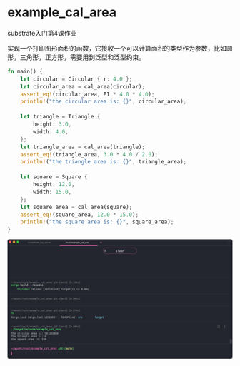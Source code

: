 # example_cal_area

substrate入门第4课作业 

实现一个打印图形面积的函数，它接收一个可以计算面积的类型作为参数，比如圆形，三角形，正方形，需要用到泛型和泛型约束。

```rust
fn main() {
    let circular = Circular { r: 4.0 };
    let circular_area = cal_area(circular);
    assert_eq!(circular_area, PI * 4.0 * 4.0);
    println!("the circular area is: {}", circular_area);

    let triangle = Triangle {
        height: 3.0,
        width: 4.0,
    };
    let triangle_area = cal_area(triangle);
    assert_eq!(triangle_area, 3.0 * 4.0 / 2.0);
    println!("the triangle area is: {}", triangle_area);

    let square = Square {
        height: 12.0,
        width: 15.0,
    };
    let square_area = cal_area(square);
    assert_eq!(square_area, 12.0 * 15.0);
    println!("the square area is: {}", square_area);
}
```

![](https://github.com/rustbomber/example_cal_area/blob/202227d72030443e83e3b13dca8d50d7ff55ee20/screen.png)